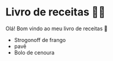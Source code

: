 
# Livro de receitas :man_cook:

Olá! Bom vindo ao meu livro de receitas :wave:
 - Strogonoff de frango
 - pavê
 - Bolo de cenoura
